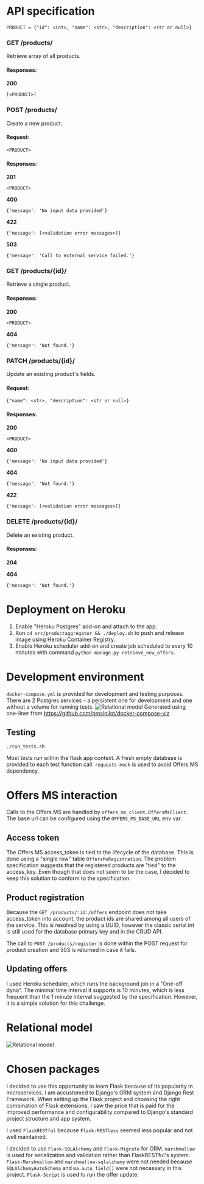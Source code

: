 # API specification
```
PRODUCT = {"id": <int>, "name": <str>, "description": <str or null>}
```

### GET /products/
Retrieve array of all products.
#### Responses:
**200**
```
[<PRODUCT>]
```

### POST /products/
Create a new product.
#### Request:
```
<PRODUCT>
```
#### Responses:
**201**
```
<PRODUCT>
```
**400**
```
{'message': 'No input data provided'}
```
**422**
```
{'message': [<validation error messages>]}
```
**503**
```
{'message': 'Call to external service failed.'}
```

### GET /products/{id}/
Retrieve a single product.
#### Responses:
**200**
```
<PRODUCT>
```
**404**
```
{'message': 'Not found.'}
```
### PATCH /products/{id}/
Update an existing product's fields.
#### Request:
```
{"name": <str>, "description": <str or null>}
```
#### Responses:
**200**
```
<PRODUCT>
```
**400**
```
{'message': 'No input data provided'}
```
**404**
```
{'message': 'Not found.'}
```
**422**
```
{'message': [<validation error messages>]}
```

### DELETE /products/{id}/
Delete an existing product.
#### Responses:
**204**

**404**
```
{'message': 'Not found.'}
```
# Deployment on Heroku
1. Enable "Heroku Postgres" add-on and attach to the app.
2. Run `cd src/productaggregator && ./deploy.sh` to push and release image using Heroku Container Registry.
3. Enable Heroku scheduler add-on and create job scheduled to every 10 minutes with 
command `python manage.py retrieve_new_offers`.

# Development environment
`docker-compose.yml` is provided for development and testing purposes. 
There are 2 Postgres services - a persistent one for development and one without a volume for running tests.
![Relational model](docs/images/docker-compose.png)
Generated using one-liner from https://github.com/pmsipilot/docker-compose-viz

## Testing
```
./run_tests.sh
```
Most tests run within the flask app context.
A fresh empty database is provided to each test function call. 
`requests-mock` is used to avoid Offers MS dependency.

# Offers MS interaction
Calls to the Offers MS are handled by `offers_ms_client.OffersMsClient`. The base url can be configured using the
`OFFERS_MS_BASE_URL` env var.

## Access token
The Offers MS access_token is tied to the lifecycle of the database. This is done using a "single row" table 
`OffersMsRegistration`.
The problem specification suggests that the registered products are "tied" to the access_key. Even though that does not 
seem to be the case, I decided to keep this solution to conform to the specification.

## Product registration
Because the `GET /products/:id:/offers` endpoint does not take access_token into account, the product ids are shared
among all users of the service. This is resolved by using a UUID, however the classic serial int is still used for
the database primary key and in the CRUD API.

The call to `POST /products/register` is done within the POST request for product creation and 503 is returned in case 
it fails.

## Updating offers
I used Heroku scheduler, which runs the background job in a "One-off dyno".
The minimal time interval it supports is 10 minutes, which is less frequent than the 1 minute interval suggested by the 
specification. However, it is a simple solution for this challenge.

# Relational model
![Relational model](docs/images/rel_model.png)

# Chosen packages
I decided to use this opportunity to learn Flask because of its popularity in microservices. 
I am accustomed to Django's ORM system and Django Rest Framework. 
When setting up the Flask project and choosing the right combination of Flask extensions, I saw the price that is paid 
for the improved performance and configurability compared to Django's standard project structure and app system.

I used `FlaskRESTful` because `Flask-RESTless` seemed less popular and not well maintained.

I decided to use `Flask-SQLAlchemy` and `Flask-Migrate` for ORM. `marshmallow` is used for serialization and validation 
rather than FlaskRESTful's system. `Flask-Marshmallow` and `marshmallow-sqlalchemy` were not needed because 
`SQLAlchemyAutoSchema` and `ma.auto_field()` were not necessary in this project. 
`Flask-Script` is used tu run the offer update.
 